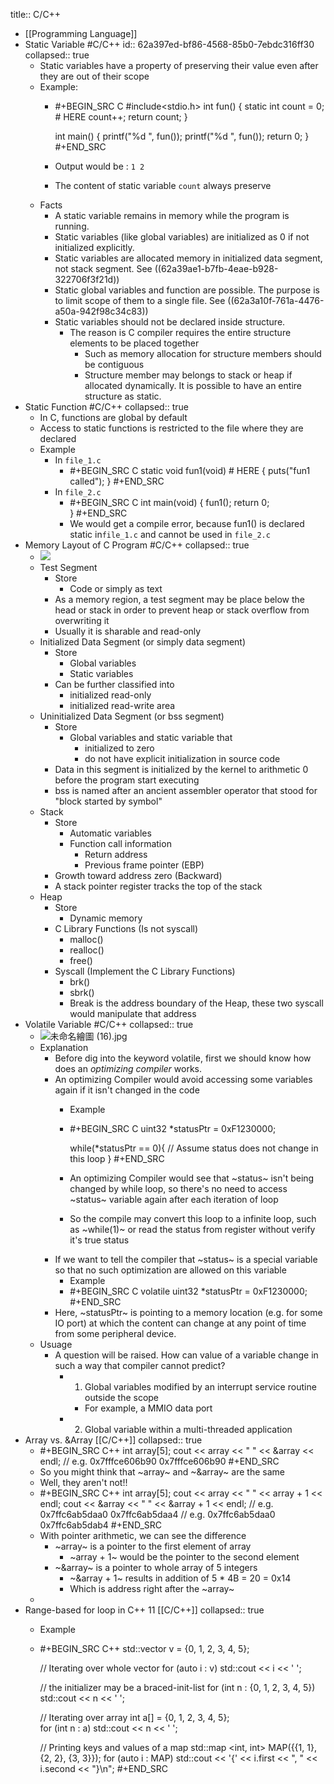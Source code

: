 title:: C/C++

- [[Programming Language]]
- Static Variable #C/C++
  id:: 62a397ed-bf86-4568-85b0-7ebdc316ff30
  collapsed:: true
	- Static variables have a property of preserving their value even after they are out of their scope
	- Example:
		- #+BEGIN_SRC C
		  #include<stdio.h>
		  int fun()
		  {
		    static int count = 0; # HERE
		    count++;
		    return count;
		  }
		    
		  int main()
		  {
		    printf("%d ", fun());
		    printf("%d ", fun());
		    return 0;
		  }
		  #+END_SRC
		- Output would be : `1 2`
		- The content of static variable `count` always preserve
	- Facts
		- A static variable remains in memory while the program is running.
		- Static variables (like global variables) are initialized as 0 if not initialized explicitly.
		- Static variables are allocated memory in initialized data segment, not stack segment. See ((62a39ae1-b7fb-4eae-b928-322706f3f21d))
		- Static global variables and function are possible. The purpose is to limit scope of them to a single file. See ((62a3a10f-761a-4476-a50a-942f98c34c83))
		- Static variables should not be declared inside structure.
			- The reason is C compiler requires the entire structure elements to be placed together
				- Such as memory allocation for structure members should be contiguous
				- Structure member may belongs to stack or heap if allocated dynamically. It is possible to have an entire structure as static.
- Static Function #C/C++
  collapsed:: true
	- In C, functions are global by default
	- Access to static functions is restricted to the file where they are declared
	- Example
		- In `file_1.c`
			- #+BEGIN_SRC C
			  static void fun1(void) # HERE
			  {
			    puts("fun1 called");
			  }
			  #+END_SRC
		- In `file_2.c`
			- #+BEGIN_SRC C
			  int main(void)
			  {
			    fun1(); 
			    return 0;  
			  }
			  #+END_SRC
			- We would get a compile error, because fun1() is declared static in`file_1.c`  and cannot be used in `file_2.c`
- Memory Layout of C Program #C/C++
  collapsed:: true
	- ![](https://he-s3.s3.amazonaws.com/media/uploads/383f472.png)
	- Test Segment
		- Store
			- Code or simply as text
		- As a memory region, a test segment may be place below the head or stack in order to prevent heap or stack overflow from overwriting it
		- Usually it is sharable and read-only
	- Initialized Data Segment (or simply data segment)
		- Store
			- Global variables
			- Static variables
		- Can be further classified into
			- initialized read-only
			- initialized read-write area
	- Uninitialized Data Segment (or bss segment)
		- Store
			- Global variables and static variable that
				- initialized to zero
				- do not have explicit initialization in source code
		- Data in this segment is initialized by the kernel to arithmetic 0 before the program start executing
		- bss is named after an ancient assembler operator that stood for "block started by symbol"
	- Stack
		- Store
			- Automatic variables
			- Function call information
				- Return address
				- Previous frame pointer (EBP)
		- Growth toward address zero (Backward)
		- A stack pointer register tracks the top of the stack
	- Heap
		- Store
			- Dynamic memory
		- C Library Functions (Is not syscall)
			- malloc()
			- realloc()
			- free()
		- Syscall (Implement the C Library Functions)
			- brk()
			- sbrk()
			- Break is the address boundary of the Heap, these two syscall would manipulate that address
- Volatile Variable #C/C++
  collapsed:: true
	- ![未命名繪圖 (16).jpg](../assets/未命名繪圖_(16)_1655717304292_0.jpg)
	- Explanation
		- Before dig into the keyword volatile, first we should know how does an *optimizing compiler* works.
		- An optimizing Compiler would avoid accessing some variables again if it isn't changed in the code
			- Example
			- #+BEGIN_SRC C
			  uint32 *statusPtr = 0xF1230000;
			  
			  while(*statusPtr == 0){
			    // Assume status does not change in this loop
			  }
			  #+END_SRC
			- An optimizing Compiler would see that ~status~ isn't being changed by while loop, so there's no need to access ~status~ variable again after each iteration of loop
			- So the compile may convert this loop to a infinite loop, such as ~while(1)~ or read the status from register without verify it's true status
		- If we want to tell the compiler that ~status~ is a special variable so that no such optimization are allowed on this variable
			- Example
			- #+BEGIN_SRC C
			  volatile uint32 *statusPtr = 0xF1230000;
			  #+END_SRC
		- Here, ~statusPtr~ is pointing to a memory location (e.g. for some IO port) at which the content can change at any point of time from some peripheral device.
	- Usuage
		- A question will be raised. How can value of a variable change in such a way that compiler cannot predict?
			- 1) Global variables modified by an interrupt service routine outside the scope
				- For example, a MMIO data port
			- 2) Global variable within a multi-threaded application
- Array vs. &Array [[C/C++]]
  collapsed:: true
	- #+BEGIN_SRC C++
	  int array[5];
	  cout << array << " " << &array << endl;
	  // e.g. 0x7fffce606b90 0x7fffce606b90
	  #+END_SRC
	- So you might think that ~array~ and ~&array~ are the same
	- Well, they aren't not!!
	- #+BEGIN_SRC C++
	  int array[5];
	  cout << array << " " << array + 1 << endl;
	  cout << &array << " " << &array + 1 << endl;
	  // e.g. 0x7ffc6ab5daa0 0x7ffc6ab5daa4 
	  // e.g. 0x7ffc6ab5daa0 0x7ffc6ab5dab4
	  #+END_SRC
	- With pointer arithmetic, we can see the difference
		- ~array~ is a pointer to the first element of array
			- ~array + 1~ would be the pointer to the second element
		- ~&array~ is a pointer to whole array of 5 integers
			- ~&array + 1~ results in addition of 5 * 4B = 20 = 0x14
			- Which is address right after the ~array~
	-
- Range-based for loop in C++ 11 [[C/C++]]
  collapsed:: true
	- Example
	- #+BEGIN_SRC C++
	  std::vector<int> v = {0, 1, 2, 3, 4, 5};
	  
	  // Iterating over whole vector
	  for (auto i : v)
	          std::cout << i << ' ';
	  
	  // the initializer may be a braced-init-list
	  for (int n : {0, 1, 2, 3, 4, 5})
	          std::cout << n << ' ';
	  
	  // Iterating over array
	  int a[] = {0, 1, 2, 3, 4, 5};    
	  for (int n : a)
	          std::cout << n << ' ';
	  
	  // Printing keys and values of a map
	  std::map <int, int> MAP({{1, 1}, {2, 2}, {3, 3}});
	  for (auto i : MAP)
	    		std::cout << '{' << i.first << ", " 
	                    << i.second << "}\n";
	  #+END_SRC